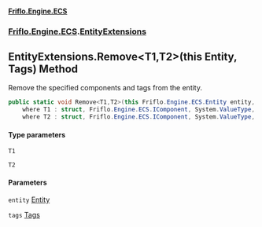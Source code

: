 #### [Friflo.Engine.ECS](index.md 'index')
### [Friflo.Engine.ECS](Friflo.Engine.ECS.md 'Friflo.Engine.ECS').[EntityExtensions](EntityExtensions.md 'Friflo.Engine.ECS.EntityExtensions')

## EntityExtensions.Remove<T1,T2>(this Entity, Tags) Method

Remove the specified components and tags from the entity.

```csharp
public static void Remove<T1,T2>(this Friflo.Engine.ECS.Entity entity, in Friflo.Engine.ECS.Tags tags=default(Friflo.Engine.ECS.Tags))
    where T1 : struct, Friflo.Engine.ECS.IComponent, System.ValueType, System.ValueType
    where T2 : struct, Friflo.Engine.ECS.IComponent, System.ValueType, System.ValueType;
```
#### Type parameters

<a name='Friflo.Engine.ECS.EntityExtensions.Remove_T1,T2_(thisFriflo.Engine.ECS.Entity,Friflo.Engine.ECS.Tags).T1'></a>

`T1`

<a name='Friflo.Engine.ECS.EntityExtensions.Remove_T1,T2_(thisFriflo.Engine.ECS.Entity,Friflo.Engine.ECS.Tags).T2'></a>

`T2`
#### Parameters

<a name='Friflo.Engine.ECS.EntityExtensions.Remove_T1,T2_(thisFriflo.Engine.ECS.Entity,Friflo.Engine.ECS.Tags).entity'></a>

`entity` [Entity](Entity.md 'Friflo.Engine.ECS.Entity')

<a name='Friflo.Engine.ECS.EntityExtensions.Remove_T1,T2_(thisFriflo.Engine.ECS.Entity,Friflo.Engine.ECS.Tags).tags'></a>

`tags` [Tags](Tags.md 'Friflo.Engine.ECS.Tags')